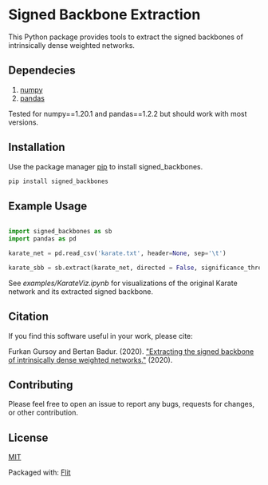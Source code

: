 # Signed Backbone Extraction

This Python package provides tools to extract the signed backbones of intrinsically dense weighted networks.

## Dependecies

1. [numpy](https://numpy.org/)
2. [pandas](https://pandas.pydata.org/)

Tested for numpy==1.20.1 and pandas==1.2.2 but should work with most versions.


## Installation

Use the package manager [pip](https://pip.pypa.io/en/stable/) to install signed_backbones.

```bash
pip install signed_backbones
```

## Example Usage

```python

import signed_backbones as sb
import pandas as pd

karate_net = pd.read_csv('karate.txt', header=None, sep='\t')

karate_sbb = sb.extract(karate_net, directed = False, significance_threshold = 2.576, vigor_threshold = (-0.1, 0.1))

```

See _examples/KarateViz.ipynb_ for visualizations of the original Karate network and its extracted signed backbone.

## Citation

If you find this software useful in your work, please cite:

Furkan Gursoy and Bertan Badur. (2020). ["Extracting the signed backbone of intrinsically dense weighted networks."](https://arxiv.org/abs/2012.05216) (2020).



## Contributing

Please feel free to open an issue to report any bugs, requests for changes, or other contribution.


## License

[MIT](https://choosealicense.com/licenses/mit/)

Packaged with: [Flit](https://buildmedia.readthedocs.org/media/pdf/flit/latest/flit.pdf)